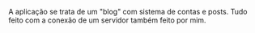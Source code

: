 A aplicação se trata de um "blog" com sistema de contas e posts. Tudo feito com a conexão de um servidor também feito por mim.
